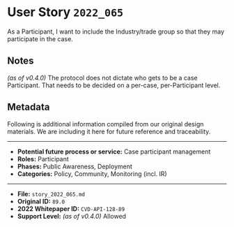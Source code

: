 
# User Story `2022_065` #

<!-- story-start -->As a Participant, I want to include the Industry/trade group so that they may participate in the case.<!-- story-end -->

## Notes ##

*(as of v0.4.0)*
The protocol does not dictate who gets to be a case Participant. That needs to be decided on a per-case, per-Participant level.


## Metadata ##

Following is additional information compiled from our original design materials.
We are including it here for future reference and traceability.

---

- **Potential future process or service:** Case participant management
- **Roles:** Participant
- **Phases:** Public Awareness, Deployment
- **Categories:** Policy, Community, Monitoring (incl. IR)

---

- **File:** `story_2022_065.md`
- **Original ID:** `89.0`
- **2022 Whitepaper ID:** `CVD-API-128-89`
- **Support Level:** *(as of v0.4.0)* Allowed

